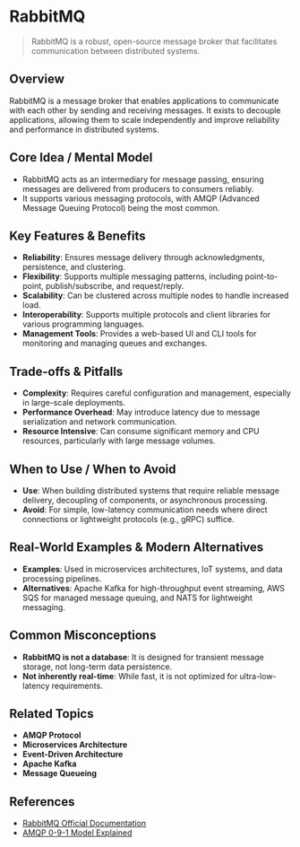 # RabbitMQ

> RabbitMQ is a robust, open-source message broker that facilitates communication between distributed systems.

## Overview
RabbitMQ is a message broker that enables applications to communicate with each other by sending and receiving messages. It exists to decouple applications, allowing them to scale independently and improve reliability and performance in distributed systems.

## Core Idea / Mental Model
- RabbitMQ acts as an intermediary for message passing, ensuring messages are delivered from producers to consumers reliably.
- It supports various messaging protocols, with AMQP (Advanced Message Queuing Protocol) being the most common.

## Key Features & Benefits
- **Reliability**: Ensures message delivery through acknowledgments, persistence, and clustering.
- **Flexibility**: Supports multiple messaging patterns, including point-to-point, publish/subscribe, and request/reply.
- **Scalability**: Can be clustered across multiple nodes to handle increased load.
- **Interoperability**: Supports multiple protocols and client libraries for various programming languages.
- **Management Tools**: Provides a web-based UI and CLI tools for monitoring and managing queues and exchanges.

## Trade-offs & Pitfalls
- **Complexity**: Requires careful configuration and management, especially in large-scale deployments.
- **Performance Overhead**: May introduce latency due to message serialization and network communication.
- **Resource Intensive**: Can consume significant memory and CPU resources, particularly with large message volumes.

## When to Use / When to Avoid
- **Use**: When building distributed systems that require reliable message delivery, decoupling of components, or asynchronous processing.
- **Avoid**: For simple, low-latency communication needs where direct connections or lightweight protocols (e.g., gRPC) suffice.

## Real-World Examples & Modern Alternatives
- **Examples**: Used in microservices architectures, IoT systems, and data processing pipelines.
- **Alternatives**: Apache Kafka for high-throughput event streaming, AWS SQS for managed message queuing, and NATS for lightweight messaging.

## Common Misconceptions
- **RabbitMQ is not a database**: It is designed for transient message storage, not long-term data persistence.
- **Not inherently real-time**: While fast, it is not optimized for ultra-low-latency requirements.

## Related Topics
- **AMQP Protocol**
- **Microservices Architecture**
- **Event-Driven Architecture**
- **Apache Kafka**
- **Message Queueing**

## References
- [RabbitMQ Official Documentation](https://www.rabbitmq.com/documentation.html)  
- [AMQP 0-9-1 Model Explained](https://www.rabbitmq.com/tutorials/amqp-concepts.html)